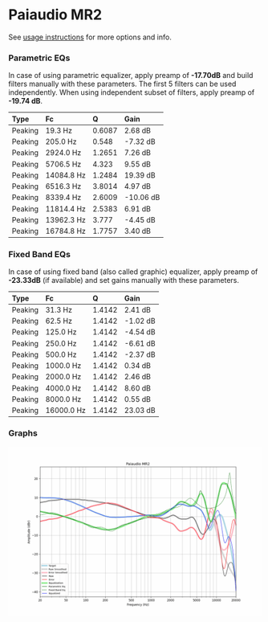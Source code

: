 # Paiaudio MR2
See [usage instructions](https://github.com/jaakkopasanen/AutoEq#usage) for more options and info.

### Parametric EQs
In case of using parametric equalizer, apply preamp of **-17.70dB** and build filters manually
with these parameters. The first 5 filters can be used independently.
When using independent subset of filters, apply preamp of **-19.74 dB**.

| Type    | Fc         |      Q | Gain      |
|:--------|:-----------|:-------|:----------|
| Peaking | 19.3 Hz    | 0.6087 | 2.68 dB   |
| Peaking | 205.0 Hz   | 0.548  | -7.32 dB  |
| Peaking | 2924.0 Hz  | 1.2651 | 7.26 dB   |
| Peaking | 5706.5 Hz  | 4.323  | 9.55 dB   |
| Peaking | 14084.8 Hz | 1.2484 | 19.39 dB  |
| Peaking | 6516.3 Hz  | 3.8014 | 4.97 dB   |
| Peaking | 8339.4 Hz  | 2.6009 | -10.06 dB |
| Peaking | 11814.4 Hz | 2.5383 | 6.91 dB   |
| Peaking | 13962.3 Hz | 3.777  | -4.45 dB  |
| Peaking | 16784.8 Hz | 1.7757 | 3.40 dB   |

### Fixed Band EQs
In case of using fixed band (also called graphic) equalizer, apply preamp of **-23.33dB**
(if available) and set gains manually with these parameters.

| Type    | Fc         |      Q | Gain     |
|:--------|:-----------|:-------|:---------|
| Peaking | 31.3 Hz    | 1.4142 | 2.41 dB  |
| Peaking | 62.5 Hz    | 1.4142 | -1.02 dB |
| Peaking | 125.0 Hz   | 1.4142 | -4.54 dB |
| Peaking | 250.0 Hz   | 1.4142 | -6.61 dB |
| Peaking | 500.0 Hz   | 1.4142 | -2.37 dB |
| Peaking | 1000.0 Hz  | 1.4142 | 0.34 dB  |
| Peaking | 2000.0 Hz  | 1.4142 | 2.46 dB  |
| Peaking | 4000.0 Hz  | 1.4142 | 8.60 dB  |
| Peaking | 8000.0 Hz  | 1.4142 | 0.55 dB  |
| Peaking | 16000.0 Hz | 1.4142 | 23.03 dB |

### Graphs
![](./Paiaudio%20MR2.png)